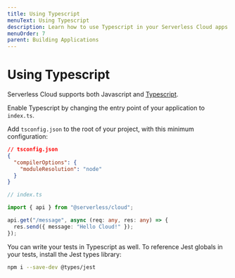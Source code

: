 ```yaml
---
title: Using Typescript
menuText: Using Typescript
description: Learn how to use Typescript in your Serverless Cloud apps
menuOrder: 7
parent: Building Applications
---
```


# Using Typescript

Serverless Cloud supports both Javascript and <a href="https://www.typescriptlang.org/" target="_blank" >Typescript</a>.

Enable Typescript by changing the entry point of your application to `index.ts`.

Add `tsconfig.json` to the root of your project, with this minimum configuration:

```json
// tsconfig.json
{
  "compilerOptions": {
    "moduleResolution": "node"
  }
}
```

```typescript
// index.ts

import { api } from "@serverless/cloud";

api.get("/message", async (req: any, res: any) => {
  res.send({ message: "Hello Cloud!" });
});
```

You can write your tests in Typescript as well. To reference Jest globals in your tests, install the Jest types library:

```bash
npm i --save-dev @types/jest
```
